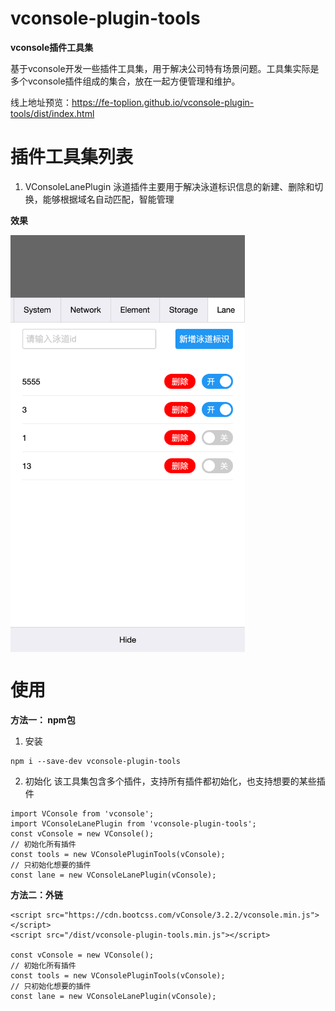 # vconsole-plugin-tools
**vconsole插件工具集**

基于vconsole开发一些插件工具集，用于解决公司特有场景问题。工具集实际是多个vconsole插件组成的集合，放在一起方便管理和维护。

线上地址预览：<a href="https://fe-toplion.github.io/vconsole-plugin-tools/dist/index.html">https://fe-toplion.github.io/vconsole-plugin-tools/dist/index.html</a>

# 插件工具集列表
1. VConsoleLanePlugin
泳道插件主要用于解决泳道标识信息的新建、删除和切换，能够根据域名自动匹配，智能管理

**效果**

<img src="./public/lane.png" width = "375" height = "667" alt="图片名称" align="center" />



# 使用
**方法一： npm包**

1. 安装
```
npm i --save-dev vconsole-plugin-tools
```
2. 初始化
该工具集包含多个插件，支持所有插件都初始化，也支持想要的某些插件
```
import VConsole from 'vconsole';
import VConsoleLanePlugin from 'vconsole-plugin-tools';
const vConsole = new VConsole();
// 初始化所有插件
const tools = new VConsolePluginTools(vConsole);
// 只初始化想要的插件
const lane = new VConsoleLanePlugin(vConsole);
```


**方法二：外链**
```
<script src="https://cdn.bootcss.com/vConsole/3.2.2/vconsole.min.js"></script>
<script src="/dist/vconsole-plugin-tools.min.js"></script>

const vConsole = new VConsole();
// 初始化所有插件
const tools = new VConsolePluginTools(vConsole);
// 只初始化想要的插件
const lane = new VConsoleLanePlugin(vConsole);
```


